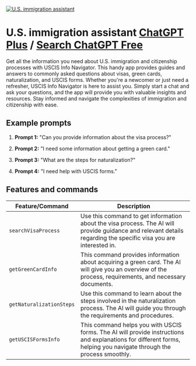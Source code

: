 
[![U.S. immigration assistant](https://files.oaiusercontent.com/file-Zoh2EBoO3txMuaWXojsAHu0h?se=2123-10-17T17%3A22%3A57Z&sp=r&sv=2021-08-06&sr=b&rscc=max-age%3D31536000%2C%20immutable&rscd=attachment%3B%20filename%3DUNOFFICIAL.png&sig=k32pMwgro17J4E8YRYYF0WqlD/3M697KJyIusAo08hE%3D)](https://chat.openai.com/g/g-LIb0ywaxQ-uscis-info-navigator)

# U.S. immigration assistant [ChatGPT Plus](https://chat.openai.com/g/g-LIb0ywaxQ-uscis-info-navigator) / [Search ChatGPT Free](https://gptcall.net/index.html#/?search=U.S.%20immigration%20assistant)

Get all the information you need about U.S. immigration and citizenship processes with USCIS Info Navigator. This handy app provides guides and answers to commonly asked questions about visas, green cards, naturalization, and USCIS forms. Whether you're a newcomer or just need a refresher, USCIS Info Navigator is here to assist you. Simply start a chat and ask your questions, and the app will provide you with valuable insights and resources. Stay informed and navigate the complexities of immigration and citizenship with ease.

## Example prompts

1. **Prompt 1:** "Can you provide information about the visa process?"

2. **Prompt 2:** "I need some information about getting a green card."

3. **Prompt 3:** "What are the steps for naturalization?"

4. **Prompt 4:** "I need help with USCIS forms."

## Features and commands

| Feature/Command | Description |
| --- | --- |
| `searchVisaProcess` | Use this command to get information about the visa process. The AI will provide guidance and relevant details regarding the specific visa you are interested in. |
| `getGreenCardInfo` | This command provides information about acquiring a green card. The AI will give you an overview of the process, requirements, and necessary documents. |
| `getNaturalizationSteps` | Use this command to learn about the steps involved in the naturalization process. The AI will guide you through the requirements and procedures. |
| `getUSCISFormsInfo` | This command helps you with USCIS forms. The AI will provide instructions and explanations for different forms, helping you navigate through the process smoothly. |


